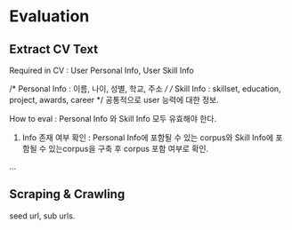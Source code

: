 # Evaluation

## Extract CV Text

Required in CV : User Personal Info, User Skill Info

/* Personal Info : 이름, 나이, 성별, 학교, 주소 */
/* Skill Info : skillset, education, project, awards, career */ 공통적으로 user 능력에 대한 정보.

How to eval : Personal Info 와 Skill Info 모두 유효해야 한다.

1. Info 존재 여부 확인 : Personal Info에 포함될 수 있는 corpus와 Skill Info에 포함될 수 있는corpus을 구축 후 corpus 포함 여부로 확인.

...

## Scraping & Crawling

seed url, sub urls.




